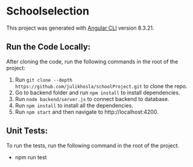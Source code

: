 # Schoolselection

This project was generated with [Angular CLI](https://github.com/angular/angular-cli) version 8.3.21.

## Run the Code Locally:

After cloning the code, run the following commands in the root of the project:

1. Run `git clone --depth https://github.com/julikhosla/schoolProject.git` to clone the repo.
2. Go to backend folder and run `npm install` to install dependencies.
2. Run `node backend/server.js` to connect backend to database.
3. Run `npm install` to install all the dependencies.
4. Run `npm start` and then navigate to http://localhost:4200.

## Unit Tests:

To run the tests, run the following command in the root of the project.

- npm run test
